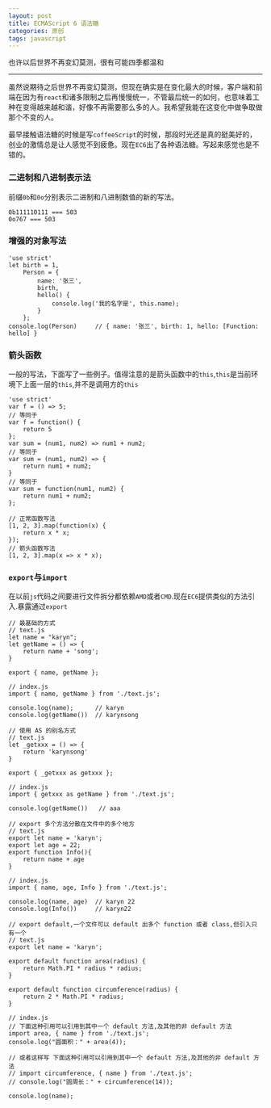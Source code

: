 ```yaml
---
layout: post
title: ECMAScript 6 语法糖
categories: 原创
tags: javascript
---
```


也许以后世界不再变幻莫测，很有可能四季都温和

<!--more-->

* * *

虽然说期待之后世界不再变幻莫测，但现在确实是在变化最大的时候，客户端和前端在因为有`react`和诸多限制之后再慢慢统一，不管最后统一的如何，也意味着工种在变得越来越和谐，好像不再需要那么多的人。我希望我能在这变化中做争取做那个不变的人。

最早接触语法糖的时候是写`coffeeScript`的时候，那段时光还是真的挺美好的，创业的激情总是让人感觉不到疲惫。现在`EC6`出了各种语法糖。写起来感觉也是不错的。

### 二进制和八进制表示法

前缀`0b`和`0o`分别表示二进制和八进制数值的新的写法。

    0b111110111 === 503
    0o767 === 503

### 增强的对象写法

    'use strict'
    let birth = 1,
        Person = {
            name: '张三',
            birth,
            hello() {
                console.log('我的名字是', this.name);
            }
        };
    console.log(Person)     // { name: '张三', birth: 1, hello: [Function: hello] }

### 箭头函数

一般的写法，下面写了一些例子。值得注意的是箭头函数中的`this`,`this`是当前环境下上面一层的`this`,并不是调用方的`this`

    'use strict'
    var f = () => 5;
    // 等同于
    var f = function() {
        return 5
    };
    var sum = (num1, num2) => num1 + num2;
    // 等同于
    var sum = (num1, num2) => {
        return num1 + num2;
    }
    // 等同于
    var sum = function(num1, num2) {
        return num1 + num2;
    };

    // 正常函数写法
    [1, 2, 3].map(function(x) {
        return x * x;
    });
    // 箭头函数写法
    [1, 2, 3].map(x => x * x);

### `export`与`import`

在以前`js`代码之间要进行文件拆分都依赖`AMD`或者`CMD`.现在`EC6`提供类似的方法引入.暴露通过`export`

    // 最基础的方式
    // text.js
    let name = "karyn";
    let getName = () => {
        return name + 'song';
    }

    export { name, getName };

    // index.js
    import { name, getName } from './text.js';

    console.log(name);      // karyn
    console.log(getName())  // karynsong

    // 使用 AS 的别名方式
    // text.js
    let _getxxx = () => {
        return 'karynsong'
    }

    export { _getxxx as getxxx };

    // index.js
    import { getxxx as getName } from './text.js';

    console.log(getName())   // aaa

    // export 多个方法分散在文件中的多个地方
    // text.js
    export let name = 'karyn';
    export let age = 22;
    export function Info(){
        return name + age
    }

    // index.js
    import { name, age, Info } from './text.js';

    console.log(name, age)  // karyn 22
    console.log(Info())     // karyn22

    // export default,一个文件可以 default 出多个 function 或者 class,但引入只有一个
    // text.js
    export let name = 'karyn';

    export default function area(radius) {
        return Math.PI * radius * radius;
    }

    export default function circumference(radius) {
        return 2 * Math.PI * radius;
    }

    // index.js
    // 下面这种引用可以引用到其中一个 default 方法,及其他的非 default 方法
    import area, { name } from './text.js';
    console.log("圆面积：" + area(4));

    // 或者这样写 下面这种引用可以引用到其中一个 default 方法,及其他的非 default 方法
    // import circumference, { name } from './text.js';
    // console.log("圆周长：" + circumference(14));

    console.log(name);


